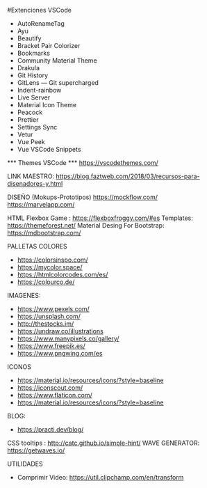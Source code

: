 #Extenciones VSCode
- AutoRenameTag
- Ayu
- Beautify
- Bracket Pair Colorizer
- Bookmarks
- Community Material Theme
- Drakula
- Git History
- GitLens — Git supercharged
- Indent-rainbow
- Live Server
- Material Icon Theme
- Peacock
- Prettier
- Settings Sync
- Vetur
- Vue Peek
- Vue VSCode Snippets

*** Themes VSCode ***
https://vscodethemes.com/

LINK MAESTRO: https://blog.faztweb.com/2018/03/recursos-para-disenadores-y.html

DISEÑO (Mokups-Prototipos) 
https://mockflow.com/
https://marvelapp.com/

HTML
Flexbox Game : https://flexboxfroggy.com/#es
Templates: https://themeforest.net/
Material Desing For Bootstrap: https://mdbootstrap.com/

PALLETAS COLORES
- https://colorsinspo.com/
- https://mycolor.space/
- https://htmlcolorcodes.com/es/
- https://colourco.de/

IMAGENES: 
- https://www.pexels.com/   
- https://unsplash.com/
- http://thestocks.im/
- https://undraw.co/illustrations
- https://www.manypixels.co/gallery/
- https://www.freepik.es/
- https://www.pngwing.com/es

ICONOS
- https://material.io/resources/icons/?style=baseline
- https://iconscout.com/
- https://www.flaticon.com/
- https://material.io/resources/icons/?style=baseline




BLOG:
- https://practi.dev/blog/

CSS
tooltips : http://catc.github.io/simple-hint/
WAVE GENERATOR: https://getwaves.io/


UTILIDADES
- Comprimir Video: https://util.clipchamp.com/en/transform
